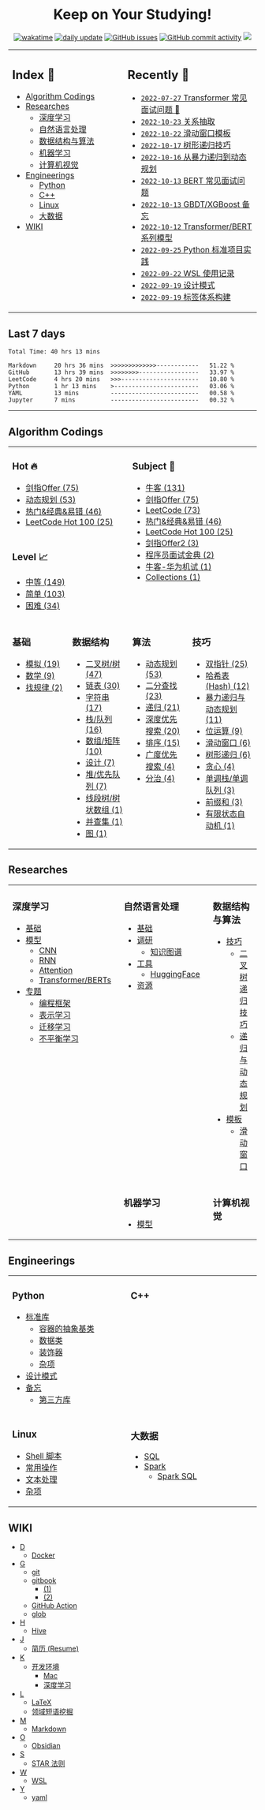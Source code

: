 <!-- <div style="text-align: center"> -->
<div align="center">  <!-- style="text-align: center" 在 GitHub 主页不生效 -->

# Keep on Your Studying!

[![wakatime](https://wakatime.com/badge/user/c840568d-e4b1-4c63-ade0-03856283d319.svg)](https://wakatime.com/@c840568d-e4b1-4c63-ade0-03856283d319)
[![daily update](https://github.com/imhuay/studies/actions/workflows/daily.yml/badge.svg?branch=master)](https://github.com/imhuay/studies/actions?query=workflow:daily)
[![GitHub issues](https://img.shields.io/github/issues/imhuay/studies?color=important)](https://github.com/imhuay/studies/issues)
[![GitHub commit activity](https://img.shields.io/github/commit-activity/m/imhuay/studies?color=active)](https://github.com/imhuay/studies/commits/master)
[![](https://visitor-badge.laobi.icu/badge?page_id=imhuay.studies&right_color=green&left_text=page%20views)](https://visitor-badge.laobi.icu)

<!-- 
[![GitHub closed issues](https://img.shields.io/github/issues-closed-raw/imhuay/studies?color=inactive)](https://github.com/imhuay/studies/issues?q=is:issue+is:closed)
![clones](https://raw.githubusercontent.com/imhuay/imhuay/traffic/traffic-studies/clones.svg)
![clones per week](https://raw.githubusercontent.com/imhuay/imhuay/traffic/traffic-studies/clones_per_week.svg)
![views](https://raw.githubusercontent.com/imhuay/imhuay/traffic/traffic-studies/views.svg)
![views per week](https://raw.githubusercontent.com/imhuay/imhuay/traffic/traffic-studies/views_per_week.svg)
[![GitHub last commit](https://img.shields.io/github/last-commit/imhuay/studies?cacheSeconds=3600)](https://github.com/imhuay/studies/commits)
[![GitHub Repo stars](https://img.shields.io/github/stars/imhuay/studies?style=social)](https://github.com/imhuay/studies/stargazers)
-->

</div>

<table>
<tr>
<td valign="top" width="1000">

## Index 📑

<!--START_SECTION:index-->

<!-- no toc -->
- [Algorithm Codings](#algorithm-codings)
- [Researches](#researches)
    - [深度学习](#深度学习)
    - [自然语言处理](#自然语言处理)
    - [数据结构与算法](#数据结构与算法)
    - [机器学习](#机器学习)
    - [计算机视觉](#计算机视觉)
- [Engineerings](#engineerings)
    - [Python](#python)
    - [C++](#c)
    - [Linux](#linux)
    - [大数据](#大数据)
- [WIKI](#wiki)

<!--END_SECTION:index-->

</td>
<td valign="top" width="1000">

## Recently 📖
<!--START_SECTION:recent-->

- [`2022-07-27` Transformer 常见面试问题 📌](notes/_archives/2022/05/Transformer常见面试问题.md)
- [`2022-10-23` 关系抽取](notes/_archives/2022/10/关系抽取.md)
- [`2022-10-22` 滑动窗口模板](notes/_archives/2022/10/滑动窗口模板.md)
- [`2022-10-17` 树形递归技巧](notes/_archives/2022/10/树形递归技巧.md)
- [`2022-10-16` 从暴力递归到动态规划](notes/_archives/2022/10/从暴力递归到动态规划.md)
- [`2022-10-13` BERT 常见面试问题](notes/_archives/2022/05/BERT常见面试问题.md)
- [`2022-10-13` GBDT/XGBoost 备忘](notes/_archives/2022/10/XGBoost备忘.md)
- [`2022-10-12` Transformer/BERT 系列模型](notes/_archives/2022/05/Transformers.md)
- [`2022-09-25` Python 标准项目实践](notes/_archives/2022/09/python-标准项目实践.md)
- [`2022-09-22` WSL 使用记录](notes/_archives/2022/09/WSL使用记录.md)
- [`2022-09-19` 设计模式](notes/_archives/2022/09/设计模式.md)
- [`2022-09-19` 标签体系构建](notes/_archives/2022/08/标签图谱构建.md)


<!--END_SECTION:recent-->

</td>
</tr>
</table>

## Last 7 days

<!--START_SECTION:waka-->

```text
Total Time: 40 hrs 13 mins

Markdown     20 hrs 36 mins  >>>>>>>>>>>>>------------   51.22 %
GitHub       13 hrs 39 mins  >>>>>>>>-----------------   33.97 %
LeetCode     4 hrs 20 mins   >>>----------------------   10.80 %
Python       1 hr 13 mins    >------------------------   03.06 %
YAML         13 mins         -------------------------   00.58 %
Jupyter      7 mins          -------------------------   00.32 %
```

<!--END_SECTION:waka-->

---

<!--START_SECTION:algorithms-->

<!--START_SECTION:head-->

## Algorithm Codings

<!--END_SECTION:head-->

<table>  <!-- invalid: frame="void", style="width: 100%; border: none; background: none" -->
<tr>
<td colspan="2" valign="top" width="1000">

### Hot 🔥
<!--START_SECTION:hot-->

- [剑指Offer (75)](algorithms/README.md#剑指offer)
- [动态规划 (53)](algorithms/README.md#动态规划)
- [热门&经典&易错 (46)](algorithms/README.md#热门经典易错)
- [LeetCode Hot 100 (25)](algorithms/README.md#leetcode-hot-100)

<!--END_SECTION:hot-->

</td>
<td colspan="2" rowspan="3" valign="top" width="1000">

### Subject 📓
<!--START_SECTION:subject-->

- [牛客 (131)](algorithms/README.md#牛客)
- [剑指Offer (75)](algorithms/README.md#剑指offer)
- [LeetCode (73)](algorithms/README.md#leetcode)
- [热门&经典&易错 (46)](algorithms/README.md#热门经典易错)
- [LeetCode Hot 100 (25)](algorithms/README.md#leetcode-hot-100)
- [剑指Offer2 (3)](algorithms/README.md#剑指offer2)
- [程序员面试金典 (2)](algorithms/README.md#程序员面试金典)
- [牛客-华为机试 (1)](algorithms/README.md#牛客-华为机试)
- [Collections (1)](algorithms/README.md#collections)

<!--END_SECTION:subject-->

</td>
</tr>
<tr></tr>
<tr>
<td colspan="2" valign="top">

### Level 📈
<!--START_SECTION:level-->

- [中等 (149)](algorithms/README.md#中等)
- [简单 (103)](algorithms/README.md#简单)
- [困难 (34)](algorithms/README.md#困难)

<!--END_SECTION:level-->

</td>
</tr>
<tr></tr>
<tr>  <!-- loop TMP_TOC_TD_CATEGORY -->

<td width="1000" valign="top">

### 基础
<!--START_SECTION:base-->

- [模拟 (19)](algorithms/README.md#模拟)
- [数学 (9)](algorithms/README.md#数学)
- [找规律 (2)](algorithms/README.md#找规律)

<!--END_SECTION:base-->

</td>
<td width="1000" valign="top">

### 数据结构
<!--START_SECTION:data_struct-->

- [二叉树/树 (47)](algorithms/README.md#二叉树树)
- [链表 (30)](algorithms/README.md#链表)
- [字符串 (17)](algorithms/README.md#字符串)
- [栈/队列 (16)](algorithms/README.md#栈队列)
- [数组/矩阵 (10)](algorithms/README.md#数组矩阵)
- [设计 (7)](algorithms/README.md#设计)
- [堆/优先队列 (7)](algorithms/README.md#堆优先队列)
- [线段树/树状数组 (1)](algorithms/README.md#线段树树状数组)
- [并查集 (1)](algorithms/README.md#并查集)
- [图 (1)](algorithms/README.md#图)

<!--END_SECTION:data_struct-->

</td>
<td width="1000" valign="top">

### 算法
<!--START_SECTION:algo-->

- [动态规划 (53)](algorithms/README.md#动态规划)
- [二分查找 (23)](algorithms/README.md#二分查找)
- [递归 (21)](algorithms/README.md#递归)
- [深度优先搜索 (20)](algorithms/README.md#深度优先搜索)
- [排序 (15)](algorithms/README.md#排序)
- [广度优先搜索 (4)](algorithms/README.md#广度优先搜索)
- [分治 (4)](algorithms/README.md#分治)

<!--END_SECTION:algo-->

</td>
<td width="1000" valign="top">

### 技巧
<!--START_SECTION:trick-->

- [双指针 (25)](algorithms/README.md#双指针)
- [哈希表(Hash) (12)](algorithms/README.md#哈希表hash)
- [暴力递归与动态规划 (11)](algorithms/README.md#暴力递归与动态规划)
- [位运算 (9)](algorithms/README.md#位运算)
- [滑动窗口 (6)](algorithms/README.md#滑动窗口)
- [树形递归 (6)](algorithms/README.md#树形递归)
- [贪心 (4)](algorithms/README.md#贪心)
- [单调栈/单调队列 (3)](algorithms/README.md#单调栈单调队列)
- [前缀和 (3)](algorithms/README.md#前缀和)
- [有限状态自动机 (1)](algorithms/README.md#有限状态自动机)

<!--END_SECTION:trick-->

</td>

</tr>
</table>

<!--END_SECTION:algorithms-->

<!--START_SECTION:notes-->

## Researches

<table>
<tr>
<td rowspan="3" valign="top" width="1000">

### 深度学习
- [基础](notes/010-深度学习.md#基础)
- [模型](notes/010-深度学习.md#模型)
    - [CNN](notes/010-深度学习.md#cnn)
    - [RNN](notes/010-深度学习.md#rnn)
    - [Attention](notes/010-深度学习.md#attention)
    - [Transformer/BERTs](notes/010-深度学习.md#transformerberts)
- [专题](notes/010-深度学习.md#专题)
    - [编程框架](notes/010-深度学习.md#编程框架)
    - [表示学习](notes/010-深度学习.md#表示学习)
    - [迁移学习](notes/010-深度学习.md#迁移学习)
    - [不平衡学习](notes/010-深度学习.md#不平衡学习)

</td>
<td valign="top" width="1000">

### 自然语言处理
- [基础](notes/030-自然语言处理.md#基础)
- [调研](notes/030-自然语言处理.md#调研)
    - [知识图谱](notes/030-自然语言处理.md#知识图谱)
- [工具](notes/030-自然语言处理.md#工具)
    - [HuggingFace](notes/030-自然语言处理.md#huggingface)
- [资源](notes/030-自然语言处理.md#资源)

</td>
<td valign="top" width="1000">

### 数据结构与算法
- [技巧](notes/000-数据结构与算法.md#技巧)
    - [二叉树递归技巧](notes/000-数据结构与算法.md#二叉树递归技巧)
    - [递归与动态规划](notes/000-数据结构与算法.md#递归与动态规划)
- [模板](notes/000-数据结构与算法.md#模板)
    - [滑动窗口](notes/000-数据结构与算法.md#滑动窗口)

</td>
</tr>

<tr></tr>

<tr>
<td valign="top" width="1000">

### 机器学习
- [模型](notes/020-机器学习.md#模型)

</td>
<td valign="top" width="1000">

### 计算机视觉


</td>
</tr>

</table>


## Engineerings
<table>
<tr>
<td valign="top" width="1000">

### Python
- [标准库](notes/110-Python.md#标准库)
    - [容器的抽象基类](notes/110-Python.md#容器的抽象基类)
    - [数据类](notes/110-Python.md#数据类)
    - [装饰器](notes/110-Python.md#装饰器)
    - [杂项](notes/110-Python.md#杂项)
- [设计模式](notes/110-Python.md#设计模式)
- [备忘](notes/110-Python.md#备忘)
    - [第三方库](notes/110-Python.md#第三方库)

</td>
<td valign="top" width="1000">

### C++


</td>
</tr>

<tr></tr>

<tr>
<td valign="top" width="1000">

### Linux
- [Shell 脚本](notes/210-Linux.md#shell-脚本)
- [常用操作](notes/210-Linux.md#常用操作)
- [文本处理](notes/210-Linux.md#文本处理)
- [杂项](notes/210-Linux.md#杂项)

</td>
<td valign="top" width="1000">

### 大数据
- [SQL](notes/220-大数据.md#sql)
- [Spark](notes/220-大数据.md#spark)
    - [Spark SQL](notes/220-大数据.md#spark-sql)

</td>
</tr>
</table>


## WIKI
- [D](notes/999-WIKI.md#d)
    - [Docker](notes/999-WIKI.md#docker)
- [G](notes/999-WIKI.md#g)
    - [git](notes/999-WIKI.md#git)
    - [gitbook](notes/999-WIKI.md#gitbook)
        - [(1)](notes/999-WIKI.md#1)
        - [(2)](notes/999-WIKI.md#2)
    - [GitHub Action](notes/999-WIKI.md#github-action)
    - [glob](notes/999-WIKI.md#glob)
- [H](notes/999-WIKI.md#h)
    - [Hive](notes/999-WIKI.md#hive)
- [J](notes/999-WIKI.md#j)
    - [简历 (Resume)](notes/999-WIKI.md#简历-resume)
- [K](notes/999-WIKI.md#k)
    - [开发环境](notes/999-WIKI.md#开发环境)
        - [Mac](notes/999-WIKI.md#mac)
        - [深度学习](notes/999-WIKI.md#深度学习)
- [L](notes/999-WIKI.md#l)
    - [LaTeX](notes/999-WIKI.md#latex)
    - [领域短语挖掘](notes/999-WIKI.md#领域短语挖掘)
- [M](notes/999-WIKI.md#m)
    - [Markdown](notes/999-WIKI.md#markdown)
- [O](notes/999-WIKI.md#o)
    - [Obsidian](notes/999-WIKI.md#obsidian)
- [S](notes/999-WIKI.md#s)
    - [STAR 法则](notes/999-WIKI.md#star-法则)
- [W](notes/999-WIKI.md#w)
    - [WSL](notes/999-WIKI.md#wsl)
- [Y](notes/999-WIKI.md#y)
    - [yaml](notes/999-WIKI.md#yaml)

<!--END_SECTION:notes-->
